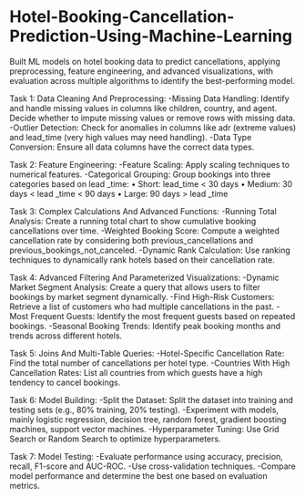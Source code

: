 # Hotel-Booking-Cancellation-Prediction-Using-Machine-Learning
Built ML models on hotel booking data to predict cancellations, applying preprocessing, feature engineering, and advanced visualizations, with evaluation across multiple algorithms to identify the best-performing model.

Task 1: Data Cleaning And Preprocessing:
-Missing Data Handling: Identify and handle missing values in columns like children, country, and agent. Decide whether to impute missing values or remove rows with missing data.
-Outlier Detection: Check for anomalies in columns like adr (extreme values) and lead_time (very high values may need handling).
-Data Type Conversion: Ensure all data columns have the correct data types.

Task 2: Feature Engineering:
-Feature Scaling: Apply scaling techniques to numerical features.
-Categorical Grouping: Group bookings into three categories based on lead _time:
• Short: lead_time < 30 days
• Medium: 30 days < lead _time < 90 days
• Large: 90 days > lead _time

Task 3: Complex Calculations And Advanced Functions:
-Running Total Analysis: Create a running total chart to show cumulative booking cancellations over time.
-Weighted Booking Score: Compute a weighted cancellation rate by considering both previous_cancellations and previous_bookings_not_canceled.
-Dynamic Rank Calculation: Use ranking techniques to dynamically rank hotels based on their cancellation rate.

Task 4: Advanced Filtering And Parameterized Visualizations:
-Dynamic Market Segment Analysis: Create a query that allows users to filter bookings by market segment dynamically.
-Find High-Risk Customers: Retrieve a list of customers who had multiple cancellations in the past.
-Most Frequent Guests: Identify the most frequent guests based on repeated bookings.
-Seasonal Booking Trends: Identify peak booking months and trends across different hotels.

Task 5: Joins And Multi-Table Queries:
-Hotel-Specific Cancellation Rate: Find the total number of cancellations per hotel type.
-Countries With High Cancellation Rates: List all countries from which guests have a high tendency to cancel bookings.

Task 6: Model Building:
-Split the Dataset: Split the dataset into training and testing sets (e.g., 80% training, 20% testing).
-Experiment with models, mainly logistic regression, decision tree, random forest, gradient boosting machines, support vector machines.
-Hyperparameter Tuning: Use Grid Search or Random Search to optimize hyperparameters.

Task 7: Model Testing:
-Evaluate performance using accuracy, precision, recall, F1-score and AUC-ROC.
-Use cross-validation techniques.
-Compare model performance and determine the best one based on evaluation metrics.
